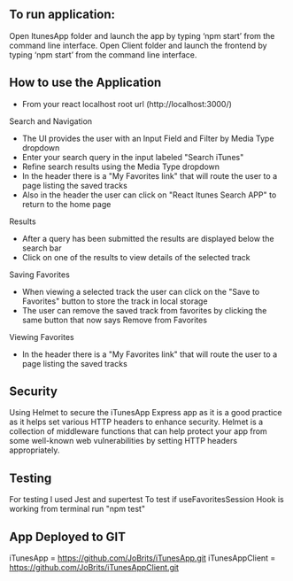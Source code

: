 ## To run application: 
Open ItunesApp folder and launch the app by typing ‘npm start’ from the command line interface.
Open Client folder and launch the frontend by typing ‘npm start’ from the command line interface.

## How to use the Application
- From your react localhost root url (http://localhost:3000/)

Search and Navigation
- The UI provides the user with an Input Field and Filter by Media Type dropdown
- Enter your search query in the input labeled "Search iTunes"
- Refine search results using the Media Type dropdown
- In the header there is a "My Favorites link" that will route the user to a page listing the saved tracks
- Also in the header the user can click on "React Itunes Search APP" to return to the home page

Results
- After a query has been submitted the results are displayed below the search bar
- Click on one of the results to view details of the selected track

Saving Favorites
- When viewing a selected track the user can click on the "Save to Favorites" button to store the track in local storage
- The user can remove the saved track from favorites by clicking the same button that now says Remove from Favorites

Viewing Favorites
- In the header there is a "My Favorites link" that will route the user to a page listing the saved tracks

## Security
Using Helmet to secure the iTunesApp Express app as it is a good practice as it helps set various HTTP headers to enhance security. Helmet is a collection of middleware functions that can help protect your app from some well-known web vulnerabilities by setting HTTP headers appropriately.

## Testing
For testing I used Jest and supertest 
To test if useFavoritesSession Hook is working
from terminal run "npm test"

## App Deployed to GIT
iTunesApp = https://github.com/JoBrits/iTunesApp.git
iTunesAppClient = https://github.com/JoBrits/iTunesAppClient.git